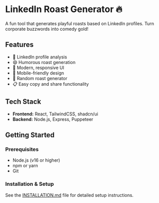 # LinkedIn Roast Generator 🔥

A fun tool that generates playful roasts based on LinkedIn profiles. Turn corporate buzzwords into comedy gold!

## Features

- 🎯 LinkedIn profile analysis
- 😄 Humorous roast generation
- 🎨 Modern, responsive UI
- 📱 Mobile-friendly design
- 🔄 Random roast generator
- 📋 Easy copy and share functionality

## Tech Stack

- **Frontend:** React, TailwindCSS, shadcn/ui
- **Backend:** Node.js, Express, Puppeteer

## Getting Started

### Prerequisites
- Node.js (v16 or higher)
- npm or yarn
- Git

### Installation & Setup
See the [INSTALLATION.md](INSTALLATION.md) file for detailed setup instructions.
